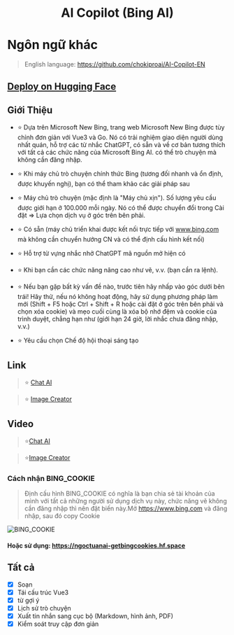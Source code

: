 <h1 align="center">AI Copilot (Bing AI)</h1>

# Ngôn ngữ khác
> English language: https://github.com/chokiproai/AI-Copilot-EN

## [Deploy on Hugging Face](https://huggingface.co/login?next=%2Fspaces%2Fngoctuanai%2Fgpt4%3Fduplicate%3Dtrue)

## Giới Thiệu
- ⭐ Dựa trên Microsoft New Bing, trang web Microsoft New Bing được tùy chỉnh đơn giản với Vue3 và Go. Nó có trải nghiệm giao diện người dùng nhất quán, hỗ trợ các từ nhắc ChatGPT, có sẵn và về cơ bản tương thích với tất cả các chức năng của Microsoft Bing AI. có thể trò chuyện mà không cần đăng nhập.

- ⭐ Khi máy chủ trò chuyện chính thức Bing (tương đối nhanh và ổn định, được khuyến nghị), bạn có thể tham khảo các giải pháp sau

- ⭐ Máy chủ trò chuyện (mặc định là "Máy chủ xịn"). Số lượng yêu cầu được giới hạn ở 100.000 mỗi ngày. Nó có thể được chuyển đổi trong Cài đặt => Lựa chọn dịch vụ ở góc trên bên phải.

- ⭐ Có sẵn (máy chủ triển khai được kết nối trực tiếp với www.bing.com mà không cần chuyển hướng CN và có thể định cấu hình kết nối)

- ⭐ Hỗ trợ từ vựng nhắc nhở ChatGPT mã nguồn mở hiện có

- ⭐ Khi bạn cần các chức năng nâng cao như vẽ, v.v. (bạn cần ra lệnh).

- ⭐ Nếu bạn gặp bất kỳ vấn đề nào, trước tiên hãy nhấp vào góc dưới bên trái! Hãy thử, nếu nó không hoạt động, hãy sử dụng phương pháp làm mới (Shift + F5 hoặc Ctrl + Shift + R hoặc cài đặt ở góc trên bên phải và chọn xóa cookie) và mẹo cuối cùng là xóa bộ nhớ đệm và cookie của trình duyệt, chẳng hạn như (giới hạn 24 giờ, lời nhắc chưa đăng nhập, v.v.)

- ⭐ Yêu cầu chọn Chế độ hội thoại sáng tạo

## Link 

>⭐ [Chat AI](https://ngoctuanai-copilot.hf.space)

>⭐ [Image Creator](https://ngoctuanai-copilot.hf.space/create)

## Video

>⭐[Chat AI](https://onedrive.live.com/embed?resid=750758803F9E18F7%21169&authkey=!AGg5_c6ntyVBk0s)

>⭐[Image Creator](https://onedrive.live.com/embed?resid=750758803F9E18F7%21170&authkey=!AA6KYWKRIIZ2_Ug)

### Cách nhận BING_COOKIE

> Định cấu hình BING_COOKIE có nghĩa là bạn chia sẻ tài khoản của mình với tất cả những người sử dụng dịch vụ này, chức năng vẽ không cần đăng nhập thì nên đặt biến này.Mở https://www.bing.com và đăng nhập, sau đó copy Cookie

![BING_COOKIE](https://cdn-uploads.huggingface.co/production/uploads/65126d4afdba96cc3c3e7498/WMjxkZs20Y3UyC2RDyfT3.png)

#### Hoặc sử dụng: https://ngoctuanai-getbingcookies.hf.space

## Tất cả

- [x] Soạn
- [x] Tái cấu trúc Vue3
- [x] từ gợi ý
- [x] Lịch sử trò chuyện
- [x] Xuất tin nhắn sang cục bộ (Markdown, hình ảnh, PDF)
- [x] Kiểm soát truy cập đơn giản
